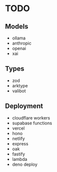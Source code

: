 # TODO

## Models

- ollama
- anthropic
- openai
- xai

## Types

- zod
- arktype
- valibot

## Deployment

- cloudflare workers
- supabase functions
- vercel
- hono
- netlify
- express
- oak
- fastify
- lambda
- deno deploy
